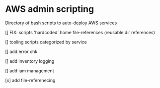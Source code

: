 # AWS admin scripting

Directory of bash scripts to auto-deploy AWS services 

[] FIX: scripts 'hardcoded' home file-references (reusable dir references)

[] tooling scripts categorized by service

[] add error chk

[] add inventory logging

[] add iam management

[x] add file-referenecing

